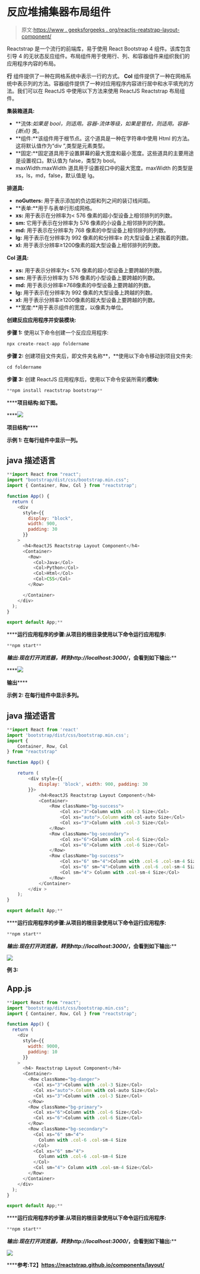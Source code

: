 # 反应堆捕集器布局组件

> 原文:[https://www . geeksforgeeks . org/reactjs-reatstrap-layout-component/](https://www.geeksforgeeks.org/reactjs-reactstrap-layout-component/)

Reactstrap 是一个流行的前端库，易于使用 React Bootstrap 4 组件。该库包含引导 4 的无状态反应组件。布局组件用于使用行、列、和容器组件来组织我们的应用程序内容的布局。

**行** 组件提供了一种在网格系统中表示一行的方式。 **Col** 组件提供了一种在网格系统中表示列的方法。容器组件提供了一种对应用程序内容进行居中和水平填充的方法。我们可以在 ReactJS 中使用以下方法来使用 ReactJS Reactstrap 布局组件。

**集装箱道具:**

*   **流体:**如果是 bool，则适用。容器-流体等级，如果是管柱，则适用*。容器-{断点}* 类。
*   **组件:**该组件用于根节点。这个道具是一种在字符串中使用 Html 的方法。这将默认值作为“div ”,类型是元素类型。
*   **固定:**固定道具用于设置屏幕的最大宽度和最小宽度。这些道具的主要用途是设置视口。默认值为 false，类型为 bool。
*   maxWidth:maxWidth 道具用于设置视口中的最大宽度。maxWidth 的类型是 xs，ls，md，false，默认值是 lg。

**排道具:**

*   **noGutters:** 用于表示添加的负边距和列之间的装订线间距。
*   **表单:**用于与表单行形成网格。
*   **xs:** 用于表示在分辨率为< 576 像素的超小型设备上相邻排列的列数。
*   **sm:** 它用于表示在分辨率为 576 像素的小设备上相邻排列的列数。
*   **md:** 用于表示在分辨率为 768 像素的中型设备上相邻排列的列数。
*   **lg:** 用于表示在分辨率为 992 像素的和分辨率≥ 的大型设备上紧挨着的列数。
*   **xl:** 用于表示分辨率≥1200像素的超大型设备上相邻排列的列数。

**Col 道具:**

*   **xs:** 用于表示分辨率为< 576 像素的超小型设备上要跨越的列数。
*   **sm:** 用于表示分辨率为 576 像素的小型设备上要跨越的列数。
*   **md:** 用于表示分辨率≥768像素的中型设备上要跨越的列数。
*   **lg:** 用于表示在分辨率为 992 像素的大型设备上跨越的列数。
*   **xl:** 用于表示分辨率≥1200像素的超大型设备上要跨越的列数。
*   **宽度:**用于表示组件的宽度，以像素为单位。

**创建反应应用程序并安装模块:**

**步骤 1:** 使用以下命令创建一个反应应用程序:

```jsx
npx create-react-app foldername
```

**步骤 2:** 创建项目文件夹后，即文件夹名称**，**使用以下命令移动到项目文件夹:

```jsx
cd foldername
```

**步骤 3:** 创建 ReactJS 应用程序后，使用以下命令安装所需的****模块:****

```jsx
**npm install reactstrap bootstrap**
```

******项目结构:**如下图。****

****![](img/f04ae0d8b722a9fff0bd9bd138b29c23.png)

**项目结构****** 

******示例 1:** 在每行组件中显示一列。****

## ****java 描述语言****

```jsx
**import React from "react";
import "bootstrap/dist/css/bootstrap.min.css";
import { Container, Row, Col } from "reactstrap";

function App() {
  return (
    <div
      style={{
        display: "block",
        width: 900,
        padding: 30
      }}
    >
      <h4>ReactJS Reactstrap Layout Component</h4>
      <Container>
        <Row>
          <Col>Java</Col>
          <Col>Python</Col>
          <Col>Html</Col>
          <Col>CSS</Col>
        </Row>

      </Container>
    </div>
  );
}

export default App;**
```

******运行应用程序的步骤:**从项目的根目录使用以下命令运行应用程序:****

```jsx
**npm start**
```

******输出:**现在打开浏览器，转到***http://localhost:3000/***，会看到如下输出:****

****![](img/0b3b05bbeabb53e62ae36693717a717a.png)

**输出****** 

******示例 2:** 在每行组件中显示多列。****

## ****java 描述语言****

```jsx
**import React from 'react'
import 'bootstrap/dist/css/bootstrap.min.css';
import {
    Container, Row, Col
} from "reactstrap"

function App() {

    return (
        <div style={{
            display: 'block', width: 900, padding: 30
        }}>
            <h4>ReactJS Reactstrap Layout Component</h4>
            <Container>
                <Row className="bg-success">
                    <Col xs="3">Column with .col-3 Size</Col>
                    <Col xs="auto">.Column with col-auto Size</Col>
                    <Col xs="3">Column with .col-3 Size</Col>
                </Row>
                <Row className="bg-secondary">
                    <Col xs="6">Column with .col-6 Size</Col>
                    <Col xs="6">Column with .col-6 Size</Col>
                </Row>
                <Row className="bg-success">
                    <Col xs="6" sm="4">Column with .col-6 .col-sm-4 Size</Col>
                    <Col xs="6" sm="4">Column with .col-6 .col-sm-4 Size</Col>
                    <Col sm="4"> Column with .col-sm-4 Size</Col>
                </Row>
            </Container>
        </div >
    );
}

export default App;**
```

******运行应用程序的步骤:**从项目的根目录使用以下命令运行应用程序:****

```jsx
**npm start**
```

******输出:**现在打开浏览器，转到***http://localhost:3000/***，会看到如下输出:****

****![](img/5dad72ff8c0a10e3a5ab5a0e7551e5a7.png)****

******例 3:******

## ****App.js****

```jsx
**import React from "react";
import "bootstrap/dist/css/bootstrap.min.css";
import { Container, Row, Col } from "reactstrap";

function App() {
  return (
    <div
      style={{
        width: 9000,
        padding: 10
      }}
    >
      <h4> Reactstrap Layout Component</h4>
      <Container>
        <Row className="bg-danger">
          <Col xs="3">Column with .col-3 Size</Col>
          <Col xs="auto">.Column with col-auto Size</Col>
          <Col xs="3">Column with .col-3 Size</Col>
        </Row>
        <Row className="bg-primary">
          <Col xs="6">Column with .col-6 Size</Col>
          <Col xs="6">Column with .col-6 Size</Col>
        </Row>
        <Row className="bg-secondary">
          <Col xs="6" sm="4">
            Column with .col-6 .col-sm-4 Size
          </Col>
          <Col xs="6" sm="4">
            Column with .col-6 .col-sm-4 Size
          </Col>
          <Col sm="4"> Column with .col-sm-4 Size</Col>
        </Row>
      </Container>
    </div>
  );
}

export default App;**
```

******运行应用程序的步骤:**从项目的根目录使用以下命令运行应用程序:****

```jsx
**npm start**
```

******输出:**现在打开浏览器，转到***http://localhost:3000/***，会看到如下输出:****

****![](img/ae970a35a138d66653ef1f947fe9d613.png)****

******参考:**T2】https://reactstrap.github.io/components/layout/****